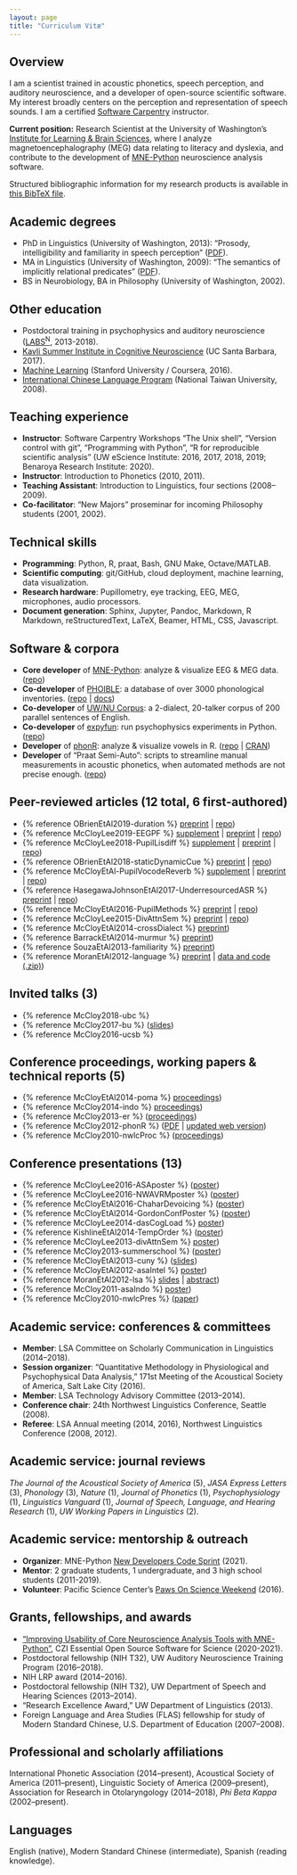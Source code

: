```yaml
---
layout: page
title: "Curriculum Vitæ"
---
```


## Overview
I am a scientist trained in acoustic phonetics, speech perception, and auditory neuroscience, and a developer of open-source scientific software. My interest broadly centers on the perception and representation of speech sounds. I am a certified [Software Carpentry](https://software-carpentry.org/team/) instructor.

**Current position:** Research Scientist at the University of Washington’s [Institute for Learning & Brain Sciences](http://ilabs.washington.edu/), where I analyze magnetoencephalography (MEG) data relating to literacy and dyslexia, and contribute to the development of [MNE-Python](https://mne.tools/dev/index.html) neuroscience analysis software.

Structured bibliographic information for my research products is available in [this BibTeX file](../bib/McCloy_CV.bib).


## Academic degrees
- PhD in Linguistics (University of Washington, 2013): “Prosody, intelligibility and familiarity in speech perception” ([PDF](http://hdl.handle.net/1773/23472)).
- MA in Linguistics (University of Washington, 2009): “The semantics of implicitly relational predicates” ([PDF](http://hdl.handle.net/1773/24799)).
- BS in Neurobiology, BA in Philosophy (University of Washington, 2002).


## Other education
- Postdoctoral training in psychophysics and auditory neuroscience ([LABS<sup>N</sup>](http://depts.washington.edu/labsn/), 2013-2018).
- [Kavli Summer Institute in Cognitive Neuroscience](http://sicn.cmb.ucdavis.edu/) (UC Santa Barbara, 2017).
- [Machine Learning](https://www.coursera.org/account/accomplishments/records/FY94856VBP3Q) (Stanford University / Coursera, 2016).
- [International Chinese Language Program](http://iclp.ntu.edu.tw/) (National Taiwan University, 2008).


## Teaching experience

- **Instructor**: Software Carpentry Workshops “The Unix shell”, “Version control with git”, “Programming with Python”, “R for reproducible scientific analysis” (UW eScience Institute: 2016, 2017, 2018, 2019; Benaroya Research Institute: 2020).
- **Instructor**: Introduction to Phonetics (2010, 2011).
- **Teaching Assistant**: Introduction to Linguistics, four sections (2008–2009).
- **Co-facilitator**: “New Majors” proseminar for incoming Philosophy students (2001, 2002).


## Technical skills
- **Programming**: Python, R, praat, Bash, GNU Make, Octave/MATLAB.
- **Scientific computing**: git/GitHub, cloud deployment, machine learning, data visualization.
- **Research hardware**: Pupillometry, eye tracking, EEG, MEG, microphones, audio processors.
- **Document generation**: Sphinx, Jupyter, Pandoc, Markdown, R Markdown, reStructuredText, LaTeX, Beamer, HTML, CSS, Javascript.


## Software & corpora
- **Core developer** of [MNE-Python](https://mne.tools): analyze & visualize EEG & MEG data. ([repo](https://github.com/mne-tools/mne-python))
- **Co-developer** of [PHOIBLE](http://phoible.org/): a database of over 3000 phonological inventories. ([repo](https://github.com/phoible/dev) \| [docs](http://phoible.github.io/))
- **Co-developer** of [UW/NU Corpus](http://depts.washington.edu/phonlab/projects/uwnu.php): a 2-dialect, 20-talker corpus of 200 parallel sentences of English.
- **Co-developer** of [expyfun](https://labsn.github.io/expyfun/): run psychophysics experiments in Python. ([repo](http://github.com/LABSN/expyfun))
- **Developer** of [phonR](http://drammock.github.io/phonR/): analyze & visualize vowels in R. ([repo](https://github.com/drammock/phonR) \| [CRAN](https://cran.r-project.org/package=phonR))
- **Developer** of “Praat Semi-Auto”: scripts to streamline manual measurements in acoustic phonetics, when automated methods are not precise enough. ([repo](http://github.com/drammock/praat-semiauto/))


## Peer-reviewed articles (12 total, 6 first-authored)
- {% reference OBrienEtAl2019-duration %} [preprint](https://psyarxiv.com/urd7w) \| [repo](https://github.com/YeatmanLab/Parametric_speech_public))
- {% reference McCloyLee2019-EEGPF %} [supplement](https://www.tandfonline.com/doi/suppl/10.1080/23273798.2019.1569246) \| [preprint](http://dx.doi.org/10.17605/osf.io/f3mwp) \| [repo](https://github.com/LABSN-pubs/2018-lcn-eeg-phonological-features))
- {% reference McCloyLee2018-PupilLisdiff %} [supplement](../pubs/McCloyEtAl2018_PupillometryListeningDifficultyAttentionSwitching_supplement.pdf) \| [preprint](https://psyarxiv.com/2ubyj/) \| [repo](https://github.com/LABSN-pubs/2018-pupil-lisdiff))
- {% reference OBrienEtAl2018-staticDynamicCue %} [preprint](https://www.biorxiv.org/content/early/2018/04/22/305748) \| [repo](https://github.com/YeatmanLab/Speech_contrasts_public))
- {% reference McCloyEtAl-PupilVocodeReverb %} [supplement](../pubs/McCloyEtAl2017_PupillometryAttnSwitching_supplement.pdf) \| [preprint](../pubs/McCloyEtAl2017_PupillometryAttnSwitching_preprint.pdf) \| [repo](https://github.com/LABSN-pubs/2017-JASA-pupil-attn-switch))
- {% reference HasegawaJohnsonEtAl2017-UnderresourcedASR %} [preprint](../pubs/HasegawaJohnsonEtAl2017_UnderresourcedASR.pdf) \| [repo](https://github.com/ws15code/prob-trans))
- {% reference McCloyEtAl2016-PupilMethods %} [preprint](../pubs/McCloyEtAl2016_PupillometryDeconvolution_preprint.pdf) \| [repo](https://github.com/LABSN-pubs/2016-JASA-pupil-deconv-methods))
- {% reference McCloyLee2015-DivAttnSem %} [preprint](../pubs/McCloyLee2015_DividedAttentionSemanticPhonetic_prepub.pdf) \| [repo](https://github.com/LABSN-pubs/2015-JASA-divided-attn-phonetic-semantic))
- {% reference McCloyEtAl2014-crossDialect %} [preprint](../pubs/McCloyEtAl_CrossDialectIntelligibility.pdf))
- {% reference BarrackEtAl2014-murmur %} [preprint](../pubs/BarrackEtAl2014_PIEmurmur.pdf))
- {% reference SouzaEtAl2013-familiarity %} [preprint](../pubs/SouzaEtAl2013_FamiliarTalkerPrepub.pdf))
- {% reference MoranEtAl2012-language %} [preprint](http://hdl.handle.net/1773/25269) \| [data and code (.zip)](../pubs/MoranMcCloyWright2012-DataAndScript.zip))


## Invited talks (3)
- {% reference McCloy2018-ubc %}
- {% reference McCloy2017-bu %} ([slides](../pubs/McCloyLarsonLee2017_BUslides.pdf))
- {% reference McCloy2016-ucsb %}


## Conference proceedings, working papers & technical reports (5)
- {% reference McCloyEtAl2014-poma %} [proceedings](../pubs/McCloyEtAl2014_WithinDialectIntelligibility.pdf))
- {% reference McCloy2014-indo %} [proceedings](../pubs/McCloy2014_IndoMorphophonetics.pdf))
- {% reference McCloy2013-er %}  ([proceedings](http://depts.washington.edu/uwwpl/editions/vol31.html))
- {% reference McCloy2012-phonR %}  ([PDF](../pubs/McCloy2012_phonR.pdf) \| [updated web version](http://drammock.github.io/phonR/))
- {% reference McCloy2010-nwlcProc %}  ([proceedings](http://www.sfu.ca/gradlings/working-papers/wp_3.html))


## Conference presentations (13)
- {% reference McCloyLee2016-ASAposter %} ([poster](../pubs/McCloyLee2016-ASA-EEG.pdf))
- {% reference McCloyLee2016-NWAVRMposter %} ([poster](../pubs/McCloyLee2016-ConsonantClassifierEEG.pdf))
- {% reference McCloyEtAl2016-ChaharDevoicing %} ([poster](../pubs/McCloyYurongPuthuval2016_ChaharDevoicing.pdf))
- {% reference McCloyEtAl2014-GordonConfPoster %} ([poster](../pubs/McCloyEtAl2014_GordonConfPoster.pdf))
- {% reference McCloyLee2014-dasCogLoad %} [poster](../pubs/McCloyLee2014_DivAttnCogLoad.pdf))
- {% reference KishlineEtAl2014-TempOrder %} ([poster](../pubs/KishlineEtAl2014_TempOrder.pdf))
- {% reference McCloyLee2013-divAttnSem %} [poster](../pubs/McCloyLee2013_DivAttnSem.pdf))
- {% reference McCloy2013-summerschool %} ([poster](http://hdl.handle.net/1773/25274))
- {% reference McCloyEtAl2013-cuny %} ([slides](../pubs/McCloyEtAl2013_cunyFeatureConf.pdf))
- {% reference McCloyEtAl2012-asaIntel %} [poster](http://hdl.handle.net/1773/25272))
- {% reference MoranEtAl2012-lsa %} [slides](../pubs/MoranMcCloyWright2012_LSAslides.pdf) \| [abstract](http://dx.doi.org/10.3765/exabs.v0i0.601))
- {% reference McCloy2011-asaIndo %} [poster](http://hdl.handle.net/1773/25271))
- {% reference McCloy2010-nwlcPres %} ([paper](http://hdl.handle.net/1773/25270))


## Academic service: conferences & committees
- **Member**: LSA Committee on Scholarly Communication in Linguistics (2014–2018).
- **Session organizer**: “Quantitative Methodology in Physiological and Psychophysical Data Analysis,” 171st Meeting of the Acoustical Society of America, Salt Lake City (2016).
- **Member**: LSA Technology Advisory Committee (2013–2014).
- **Conference chair**: 24th Northwest Linguistics Conference, Seattle (2008).
- **Referee**: LSA Annual meeting (2014, 2016), Northwest Linguistics Conference (2008, 2012).


## Academic service: journal reviews
_The Journal of the Acoustical Society of America_ (5), _JASA Express Letters_ (3), _Phonology_ (3), _Nature_ (1), _Journal of Phonetics_ (1), _Psychophysiology_ (1), _Linguistics Vanguard_ (1), _Journal of Speech, Language, and Hearing Research_ (1), _UW Working Papers in Linguistics_ (2).


## Academic service: mentorship & outreach
- **Organizer**: MNE-Python [New Developers Code Sprint](https://github.com/mne-tools/mne-python/projects/6) (2021).
- **Mentor**: 2 graduate students, 1 undergraduate, and 3 high school students (2011-2019).
- **Volunteer**: Pacific Science Center’s [Paws On Science Weekend](https://www.pacificsciencecenter.org/paws-on-science-husky-weekend/) (2016).


## Grants, fellowships, and awards
- [“Improving Usability of Core Neuroscience Analysis Tools with MNE-Python”](https://chanzuckerberg.com/eoss/proposals/improving-usability-of-core-neuroscience-analysis-tools-with-mne-python/), CZI Essential Open Source Software for Science (2020-2021).
- Postdoctoral fellowship (NIH T32), UW Auditory Neuroscience Training Program (2016–2018).
- NIH LRP award (2014–2016).
- Postdoctoral fellowship (NIH T32), UW Department of Speech and Hearing Sciences (2013–2014).
- “Research Excellence Award,” UW Department of Linguistics (2013).
- Foreign Language and Area Studies (FLAS) fellowship for study of Modern Standard Chinese, U.S. Department of Education (2007–2008).

## Professional and scholarly affiliations
International Phonetic Association (2014–present), Acoustical Society of America (2011–present), Linguistic Society of America (2009–present), Association for Research in Otolaryngology (2014–2018), _Phi Beta Kappa_ (2002–present).

## Languages
English (native), Modern Standard Chinese (intermediate), Spanish (reading knowledge).
